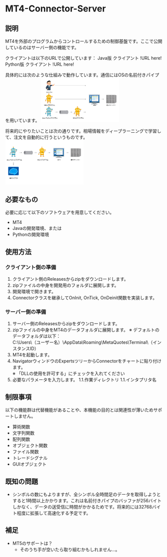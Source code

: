 # MT4-Connector-Server
## 説明
MT4を外部のプログラムからコントロールするための制御基盤です。ここで公開しているのはサーバー側の機能です。

クライアントは以下のURLで公開しています：
Java版 クライアント
!URL here!
Python版 クライアント
!URL here!

具体的には次のような仕組みで動作しています。通信にはOSの名前付きパイプを用いています。
<img src="materials/MT4-Connector-Image1.PNG" width="50%">

将来的にやりたいことは次の通りです。相場情報をディープラーニングで学習して、注文を自動的に行うというものです。
<img src="materials/MT4-Connector-Image2.PNG" width="50%">

## 必要なもの
必要に応じて以下のソフトウェアを用意してください。
- MT4
- Javaの開発環境、または
- Pythonの開発環境

## 使用方法

### クライアント側の準備

1. クライアント側のReleasesからzipをダウンロードします。
1. zipファイルの中身を開発用のフォルダに展開します。
1. 開発環境で開きます。
1. Connectorクラスを継承してOnInit, OnTick, OnDeinit関数を実装します。

### サーバー側の準備
1. サーバー側のReleasesからzipをダウンロードします。
1. zipファイルの中身をMT4のデータフォルダに展開します。
    ※ デフォルトのデータフォルダは以下：  
    C:\Users\（ユーザー名）\AppData\Roaming\MetaQuotes\Terminal\（インスタンスID）
1. MT4を起動します。
1. NavigatorウィンドウのExpertsツリーからConnectorをチャートに貼り付けます。  
    ※ 「DLLの使用を許可する」にチェックを入れてください
1. 必要なパラメータを入力します。
    1.1.作業ディレクトリ
    1.1.インタプリタ名

## 制限事項
以下の機能群は代替機能があることや、本機能の目的とは関連性が薄いためサポートしません。
- 算術関数
- 文字列関数
- 配列関数
- オブジェクト関数
- ファイル関数
- トレードシグナル
- GUIオブジェクト

## 既知の問題
- シンボルの数にもよりますが、全シンボル全時間足のデータを取得しようとすると1時間以上かかります。これは名前付きパイプのバッファが256バイトしかなく、データの送受信に時間がかかるためです。将来的には32768バイト程度に拡張して高速化する予定です。

## 補足
- MT5のサポートは？
    - そのうち手が空いたら取り組むかもしれません…。

